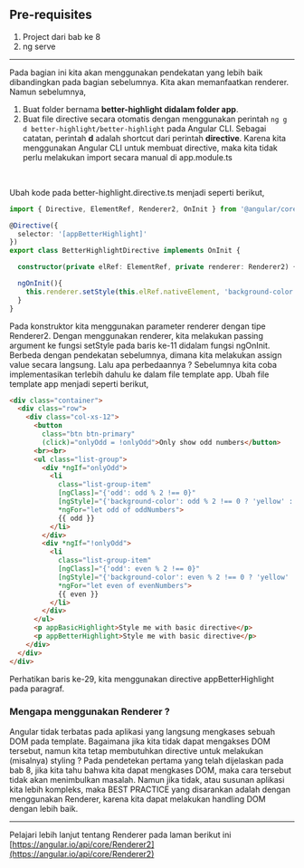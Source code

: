 ## Pre-requisites
1. Project dari bab ke 8
1. ng serve

***
Pada bagian ini kita akan menggunakan pendekatan yang lebih baik dibandingkan pada bagian sebelumnya. Kita akan memanfaatkan renderer. Namun sebelumnya,
1. Buat folder bernama **better-highlight didalam folder app**.
1. Buat file directive secara otomatis dengan menggunakan perintah `ng g d better-highlight/better-highlight` pada Angular CLI. Sebagai catatan, perintah **d** adalah shortcut dari perintah **directive**. Karena kita menggunakan Angular CLI untuk membuat directive, maka kita tidak perlu melakukan import secara manual di app.module.ts
<br/>

Ubah kode pada better-highlight.directive.ts menjadi seperti berikut,
```typescript
import { Directive, ElementRef, Renderer2, OnInit } from '@angular/core';

@Directive({
  selector: '[appBetterHighlight]'
})
export class BetterHighlightDirective implements OnInit {

  constructor(private elRef: ElementRef, private renderer: Renderer2) { }

  ngOnInit(){
    this.renderer.setStyle(this.elRef.nativeElement, 'background-color', 'blue');
  }
}
```
Pada konstruktor kita menggunakan parameter renderer dengan tipe Renderer2. Dengan menggunakan renderer, kita melakukan passing argument ke fungsi setStyle pada baris ke-11 didalam fungsi ngOnInit. Berbeda dengan pendekatan sebelumnya, dimana kita melakukan assign value secara langsung. Lalu apa perbedaannya ? Sebelumnya kita coba implementasikan terlebih dahulu ke dalam file template app. Ubah file template app menjadi seperti berikut,
```html
<div class="container">
  <div class="row">
    <div class="col-xs-12">
      <button
        class="btn btn-primary"
        (click)="onlyOdd = !onlyOdd">Only show odd numbers</button>
      <br><br>
      <ul class="list-group">
        <div *ngIf="onlyOdd">
          <li
            class="list-group-item"
            [ngClass]="{'odd': odd % 2 !== 0}"
            [ngStyle]="{'background-color': odd % 2 !== 0 ? 'yellow' : 'transparent'}"
            *ngFor="let odd of oddNumbers">
            {{ odd }}
          </li>
        </div>
        <div *ngIf="!onlyOdd">
          <li
            class="list-group-item"
            [ngClass]="{'odd': even % 2 !== 0}"
            [ngStyle]="{'background-color': even % 2 !== 0 ? 'yellow' : 'transparent'}"
            *ngFor="let even of evenNumbers">
            {{ even }}
          </li>
        </div>
      </ul>
      <p appBasicHighlight>Style me with basic directive</p>
      <p appBetterHighlight>Style me with basic directive</p>
    </div>
  </div>
</div>
```
Perhatikan baris ke-29, kita menggunakan directive appBetterHighlight pada paragraf.
### Mengapa menggunakan Renderer ?
Angular tidak terbatas pada aplikasi yang langsung mengkases sebuah DOM pada template. Bagaimana jika kita tidak dapat mengakses DOM tersebut, namun kita tetap membutuhkan directive untuk melakukan (misalnya) styling ? Pada pendetekan pertama yang telah dijelaskan pada bab 8, jika kita tahu bahwa kita dapat mengkases DOM, maka cara tersebut tidak akan menimbulkan masalah. Namun jika tidak, atau susunan aplikasi kita lebih kompleks, maka BEST PRACTICE yang disarankan adalah dengan menggunakan Renderer, karena kita dapat melakukan handling DOM dengan lebih baik.

***

Pelajari lebih lanjut tentang Renderer pada laman berikut ini [https://angular.io/api/core/Renderer2](https://angular.io/api/core/Renderer2)